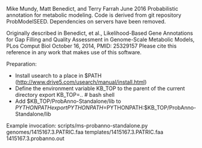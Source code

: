 Mike Mundy, Matt Benedict, and Terry Farrah June 2016
Probabilistic annotation for metabolic modeling.
Code is derived from git repository ProbModelSEED.
Dependencies on servers have been removed.

Originally described in Benedict, et al., Likelihood-Based Gene Annotations for
Gap Filling and Quality Assessment in Genome-Scale Metabolic Models, PLos
Comput Biol October 16, 2014, PMID: 25329157 
Please cite this reference in any work that makes use of this software.

Preparation:
- Install usearch to a place in $PATH (http://www.drive5.com/usearch/manual/install.html)
- Define the environment variable KB_TOP to the parent of the current directory
export KB_TOP=..  # bash shell
- Add $KB_TOP/ProbAnno-Standalone/lib to $PYTHONPATH
export PYTHONPATH=$PYTHONPATH:$KB_TOP/ProbAnno-Standalone/lib

Example invocation:
scripts/ms-probanno-standalone.py genomes/1415167.3.PATRIC.faa templates/1415167.3.PATRIC.faa 1415167.3.probanno.out
